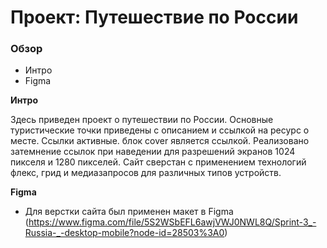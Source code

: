 # Проект: Путешествие по России

### Обзор
* Интро
* Figma

**Интро**

Здесь приведен проект о путешествии по России. 
Основные туристические точки приведены с описанием и ссылкой на ресурс о месте.
Ссылки активные. блок cover является ссылкой.
Реализовано затемнение ссылок при наведении для разрешений экранов 1024 пикселя и 1280 пикселей. 
Сайт сверстан с применением технологий флекс, грид и медиазапросов для различных типов устройств.

**Figma**

* Для верстки сайта был применен макет в Figma (https://www.figma.com/file/5S2WSbEFL6awjVWJ0NWL8Q/Sprint-3_-Russia-_-desktop-mobile?node-id=28503%3A0)